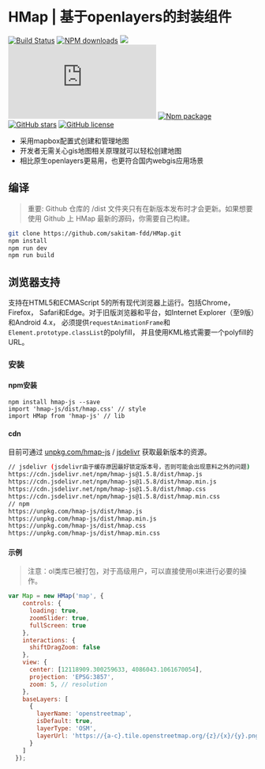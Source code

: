 # HMap  |  基于openlayers的封装组件

[![Build Status](https://travis-ci.org/sakitam-fdd/HMap.svg?branch=master)](https://www.travis-ci.org/sakitam-fdd/HMap)
[![NPM downloads](https://img.shields.io/npm/dm/hmap-js.svg)](https://npmjs.org/package/hmap-js)
[![](https://data.jsdelivr.com/v1/package/npm/hmap-js/badge)](https://www.jsdelivr.com/package/npm/hmap-js)
![JS gzip size](http://img.badgesize.io/https://unpkg.com/hmap-js/dist/hmap.js?compression=gzip&label=gzip%20size:%20JS)
[![Npm package](https://img.shields.io/npm/v/hmap-js.svg)](https://www.npmjs.org/package/hmap-js)
[![GitHub stars](https://img.shields.io/github/stars/sakitam-fdd/HMap.svg)](https://github.com/sakitam-fdd/HMap/stargazers)
[![GitHub license](https://img.shields.io/badge/license-MIT-blue.svg)](https://raw.githubusercontent.com/sakitam-fdd/HMap/master/LICENSE)

- 采用mapbox配置式创建和管理地图
- 开发者无需关心gis地图相关原理就可以轻松创建地图
- 相比原生openlayers更易用，也更符合国内webgis应用场景

## 编译

> 重要: Github 仓库的 /dist 文件夹只有在新版本发布时才会更新。如果想要使用 Github 上 HMap 最新的源码，你需要自己构建。

```bash
git clone https://github.com/sakitam-fdd/HMap.git
npm install
npm run dev
npm run build
```

## 浏览器支持

支持在HTML5和ECMAScript 5的所有现代浏览器上运行。包括Chrome，Firefox，
Safari和Edge。对于旧版浏览器和平台，如Internet Explorer（至9版）和Android 4.x，
必须提供`requestAnimationFrame`和`Element.prototype.classList`的polyfill，
并且使用KML格式需要一个polyfill的URL。

### 安装

#### npm安装

```
npm install hmap-js --save
import 'hmap-js/dist/hmap.css' // style
import HMap from 'hmap-js' // lib
```

#### cdn

目前可通过 [unpkg.com/hmap-js](https://unpkg.com/hmap-js/dist/hmap.js) / [jsdelivr](https://cdn.jsdelivr.net/npm/hmap-js/dist/hmap.js) 获取最新版本的资源。

```bash
// jsdelivr (jsdelivr由于缓存原因最好锁定版本号，否则可能会出现意料之外的问题)
https://cdn.jsdelivr.net/npm/hmap-js@1.5.8/dist/hmap.js
https://cdn.jsdelivr.net/npm/hmap-js@1.5.8/dist/hmap.min.js
https://cdn.jsdelivr.net/npm/hmap-js@1.5.8/dist/hmap.css
https://cdn.jsdelivr.net/npm/hmap-js@1.5.8/dist/hmap.min.css
// npm
https://unpkg.com/hmap-js/dist/hmap.js
https://unpkg.com/hmap-js/dist/hmap.min.js
https://unpkg.com/hmap-js/dist/hmap.css
https://unpkg.com/hmap-js/dist/hmap.min.css
```

#### 示例

> 注意：ol类库已被打包，对于高级用户，可以直接使用ol来进行必要的操作。

```javascript
var Map = new HMap('map', {
    controls: {
      loading: true,
      zoomSlider: true,
      fullScreen: true
    },
    interactions: {
      shiftDragZoom: false
    },
    view: {
      center: [12118909.300259633, 4086043.1061670054],
      projection: 'EPSG:3857',
      zoom: 5, // resolution
    },
    baseLayers: [
      {
        layerName: 'openstreetmap',
        isDefault: true,
        layerType: 'OSM',
        layerUrl: 'https://{a-c}.tile.openstreetmap.org/{z}/{x}/{y}.png'
      }
    ]
  });
```
